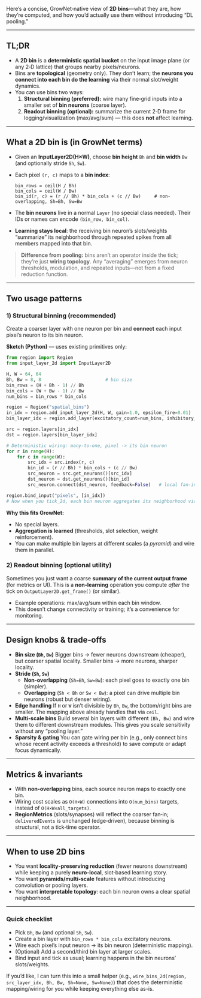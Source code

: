 Here’s a concise, GrowNet‑native view of **2D bins**—what they are, how they’re computed, and how you’d actually use them without introducing “DL pooling.”

------

## TL;DR

- A **2D bin** is a **deterministic spatial bucket** on the input image plane (or any 2‑D lattice) that groups nearby pixels/neurons.
- Bins are **topological** (geometry only). They don’t learn; the **neurons you connect into each bin do the learning** via their normal slot/weight dynamics.
- You can use bins two ways:
  1. **Structural binning (preferred):** wire many fine‑grid inputs into a smaller set of **bin neurons** (coarse layer).
  2. **Readout binning (optional):** summarize the current 2‑D frame for logging/visualization (max/avg/sum) — this does **not** affect learning.

------

## What a 2D bin is (in GrowNet terms)

- Given an **InputLayer2D(H×W)**, choose **bin height** `Bh` and **bin width** `Bw` (and optionally stride `Sh`, `Sw`).

- Each pixel `(r, c)` maps to a **bin index**:

  ```
  bin_rows = ceil(H / Bh)
  bin_cols = ceil(W / Bw)
  bin_id(r, c) = (r // Bh) * bin_cols + (c // Bw)     # non-overlapping, Sh=Bh, Sw=Bw
  ```

- The **bin neurons** live in a normal `Layer` (no special class needed). Their IDs or names can encode `(bin_row, bin_col)`.

- **Learning stays local**: the receiving bin neuron’s slots/weights “summarize” its neighborhood through repeated spikes from all members mapped into that bin.

> **Difference from pooling:** bins aren’t an operator inside the tick; they’re just **wiring topology**. Any “averaging” emerges from neuron thresholds, modulation, and repeated inputs—not from a fixed reduction function.

------

## Two usage patterns

### 1) Structural binning (recommended)

Create a coarser layer with one neuron per bin and **connect** each input pixel’s neuron to its bin neuron.

**Sketch (Python)** — uses existing primitives only:

```python
from region import Region
from input_layer_2d import InputLayer2D

H, W = 64, 64
Bh, Bw = 8, 8                        # bin size
bin_rows = (H + Bh - 1) // Bh
bin_cols = (W + Bw - 1) // Bw
num_bins = bin_rows * bin_cols

region = Region("spatial_bins")
in_idx = region.add_input_layer_2d(H, W, gain=1.0, epsilon_fire=0.01)
bin_layer_idx = region.add_layer(excitatory_count=num_bins, inhibitory_count=0, modulatory_count=0)

src = region.layers[in_idx]
dst = region.layers[bin_layer_idx]

# Deterministic wiring: many-to-one, pixel -> its bin neuron
for r in range(H):
    for c in range(W):
        src_idx = src.index(r, c)
        bin_id = (r // Bh) * bin_cols + (c // Bw)
        src_neuron = src.get_neurons()[src_idx]
        dst_neuron = dst.get_neurons()[bin_id]
        src_neuron.connect(dst_neuron, feedback=False)   # local fan-in, neuron learns as usual

region.bind_input("pixels", [in_idx])
# Now when you tick_2d, each bin neuron aggregates its neighborhood via normal slot/weight updates.
```

**Why this fits GrowNet:**

- No special layers.
- **Aggregation is learned** (thresholds, slot selection, weight reinforcement).
- You can make multiple bin layers at different scales (a *pyramid*) and wire them in parallel.

### 2) Readout binning (optional utility)

Sometimes you just want a coarse **summary of the current output frame** (for metrics or UI). This is a **non‑learning** operation you compute *after* the tick on `OutputLayer2D.get_frame()` (or similar).

- Example operations: max/avg/sum within each bin window.
- This doesn’t change connectivity or training; it’s a convenience for monitoring.

------

## Design knobs & trade‑offs

- **Bin size (`Bh`, `Bw`)**
   Bigger bins → fewer neurons downstream (cheaper), but coarser spatial locality.
   Smaller bins → more neurons, sharper locality.
- **Stride (`Sh`, `Sw`)**
  - **Non‑overlapping** (`Sh=Bh`, `Sw=Bw`): each pixel goes to exactly one bin (simpler).
  - **Overlapping** (`Sh < Bh` or `Sw < Bw`): a pixel can drive multiple bin neurons (robust but denser wiring).
- **Edge handling**
   If `H` or `W` isn’t divisible by `Bh`, `Bw`, the bottom/right bins are smaller. The mapping above already handles that via `ceil`.
- **Multi‑scale bins**
   Build several bin layers with different `(Bh, Bw)` and wire them to different downstream modules. This gives you scale sensitivity without any “pooling layer.”
- **Sparsity & gating**
   You can gate wiring per bin (e.g., only connect bins whose recent activity exceeds a threshold) to save compute or adapt focus dynamically.

------

## Metrics & invariants

- With **non‑overlapping** bins, each source neuron maps to exactly one bin.
- Wiring cost scales as `O(H×W)` connections into `O(num_bins)` targets, instead of `O(H×W×all_targets)`.
- **RegionMetrics** (slots/synapses) will reflect the coarser fan‑in; `deliveredEvents` is unchanged (edge‑driven), because binning is structural, not a tick‑time operator.

------

## When to use 2D bins

- You want **locality‑preserving reduction** (fewer neurons downstream) while keeping a purely **neuro‑local**, slot‑based learning story.
- You want **pyramids/multi‑scale** features without introducing convolution or pooling layers.
- You want **interpretable topology**: each bin neuron owns a clear spatial neighborhood.

------

### Quick checklist

-  Pick `Bh`, `Bw` (and optional `Sh`, `Sw`).
-  Create a bin layer with `bin_rows * bin_cols` excitatory neurons.
-  Wire each pixel’s input neuron → its bin neuron (deterministic mapping).
-  (Optional) Add a second/third bin layer at larger scales.
-  Bind input and tick as usual; learning happens in the bin neurons’ slots/weights.

If you’d like, I can turn this into a small helper (e.g., `wire_bins_2d(region, src_layer_idx, Bh, Bw, Sh=None, Sw=None)`) that does the deterministic mapping/wiring for you while keeping everything else as-is.
